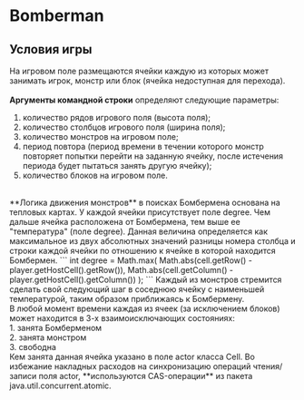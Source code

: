 # Bomberman
## Условия игры 
На игровом поле размещаются ячейки каждую из которых может занимать игрок, монстр или блок (ячейка недоступная для перехода).<br> 
<br>
**Аргументы командной строки** определяют следующие параметры:<br>
1. количество рядов игрового поля (высота поля);<br>
2. количество столбцов игрового поля (ширина поля);<br>
3. количество монстров на игровом поле;<br>
4. период повтора (период времени в течении которого монстр повторяет попытки перейти на заданную ячейку, после истечения периода будет пытаться занять другую ячейку);<br>
5. количество блоков на игровом поле.<br>
<br>
**Логика движения монстров** в поисках Бомбермена основана на тепловых картах. У каждой ячейки присутствует поле degree. 
Чем дальше ячейка расположена от Бомбермена, тем выше ее "температура" (поле degree).
Данная величина определяется как максимальное из двух абсолютных значений разницы номера столбца и строки
каждой ячейки по отношению к ячейке в которой находится Бомбермен.
```
int degree = Math.max(
    Math.abs(cell.getRow() - player.getHostCell().getRow()),
    Math.abs(cell.getColumn() - player.getHostCell().getColumn())
);
```
Каждый из монстров стремится сделать свой следующий шаг в соседнюю ячейку с наименьшей температурой, таким образом приближаясь к Бомбермену.<br>
В любой момент времени каждая из ячеек (за исключением блоков) может находится в 3-х взаимоисключающих состояниях:<br>
1. занята Бомберменом<br>
2. занята монстром<br>
3. свободна<br>
Кем занята данная ячейка указано в поле actor класса Cell.
Во избежание накладных расходов на синхронизацию операций чтения/записи поля actor, **используются CAS-операции** из пакета java.util.concurrent.atomic.

